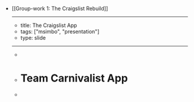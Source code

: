 - [[Group-work 1: The Craigslist Rebuild]]
	- ---
	- title: The Craigslist App
	- tags: ["msimbo", "presentation"]
	- type: slide
	- ---
	-
	- # Team Carnivalist App
	- <!-- A Screenshot of a section of the App) -- >
	- ![A Screenshot of a section of the App](https://i.imgur.com/raMU5TC.png){:height 542, :width 573}
	- ---
	-
	- ### 🤔 Problem
	- <!-- Share a brief detail on the problem you're trying to solve) -- >
	- #### `Description:` Craigslist has hired our Team Carnival to help re-design three sections of their website
	- >The ULEM's MSIMBO code academy group project. MSB-FY23C1 - Team Carnival - The Craigslist Rebuild
	-
	- ---
	-
	- ### 😃 Solution
	- <!-- Share your brief solution to this problem, your description should be non-technical) -- >
	- #### `Goals:` Completing tasks utilizing HTML and CSS to make sure Craigslist refactoring works smoothly and as designed.
	-
	- ---
	-
	- ### 🛤️ The Process
	- <!-- itemized the key parts of your process for building this app (framed around the milestones) -- >
	- - [x] Milestone 1: HTML, CSS, Figma
		- - [x] Bootstrap TailwindCSS
			- - [x] Validate initial push to Vercel
			- - [x] Figma prototype mock up
				- - Frame 1 - Main page
				- - Frame 2 - Community
				- - Frame 3 - Blog
			- - [x] HTML design
				- - [x] Page 1 - Main
					- - [x] Create templates, layouts and basic structures for header, main section and footer
					- - [x] Link community category to page 2
					- - [x] Design header and footer to show on each page
					- - [x] Design search bar
					- - [x] Design category bar
				- - [x] Page 2 - Community
					- - [x] Create templates, layouts and basic structures
					- - [x] Link Blog link to page 3
					- - [x] Decide on how many lists / paragraphs to show on community page
					- - [x] Add dates of when content was added to Craigslist
					- - [x] Check box and filter option in the side nav
				- - [x] Page 3 - Blog
					- - [x] Create templates, layouts and basic structures
					- - [x] Link Logo to page 1
					- - [x] Decide on how many lists / paragraphs to show on blog page
					- - [x] Add dates of when content was added to Craigslist
					- - [x] Add archived link to the side nav
			- - [x] CSS design
				- - Decide on correct balance of colors, tone and theme strategy
				- - Design solves user experience problems
				- - Addressing different needs by providing user friendly style
				- - Minimalist design and eye catching font family, size and weight
				- - Implement sufficient use of spacing, positioning, and proximity
				- - Consistency in design and smooth UX
			- - [x] Git
				- - [x] Create group project repository
				- - [x] Create a branch for each contributor
				- - [x] Assign issues to contributors
			- - [x] Production
				- - [x] Fork the final design from MSIMBO organization to personal GitHub
				- - [x] Deploy to Vercel
				- - [x] Test HTML & CSS Wirefame on Vercel
				- - [x] Submit the GitHub, Vercel, and Slide deck link
	-
	- ---
	-
	- <!-- itemized the techologies your used -- >
	- ### ⚙️ Stack & Technologies
	- - Figma
	- - HTML
	- - TailwindCSS
	- - DaisyUI
	- - GitHub
	- - Vercel
	- - Webstorm